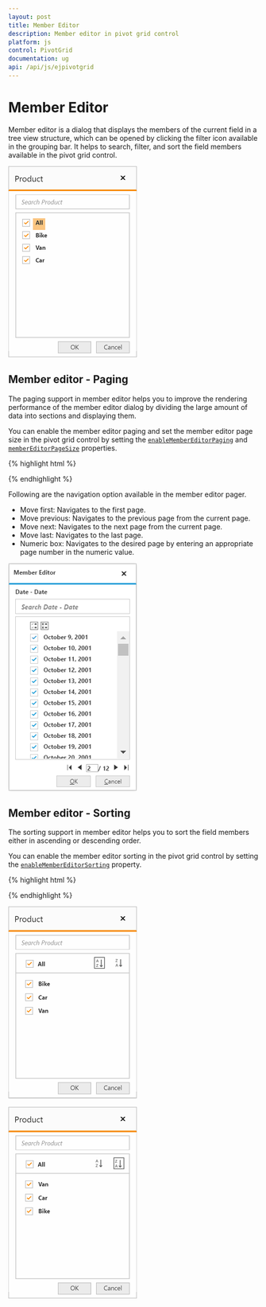 ```yaml
---
layout: post
title: Member Editor
description: Member editor in pivot grid control
platform: js
control: PivotGrid
documentation: ug
api: /api/js/ejpivotgrid
---
```


# Member Editor

Member editor is a dialog that displays the members of the current field in a tree view structure, which can be opened by clicking the filter icon available in the grouping bar. It helps to search, filter, and sort the field members available in the pivot grid control.

![Member editor in pivot grid control](Member_Editor_images/member_editor.png)

## Member editor - Paging

The paging support in member editor helps you to improve the rendering performance of the member editor dialog by dividing the large amount of data into sections and displaying them.

You can enable the member editor paging and set the member editor page size in the pivot grid control by setting the [`enableMemberEditorPaging`](/api/js/ejpivotgrid#members:enablemembereditorpaging) and [`memberEditorPageSize`](/api/js/ejpivotgrid#members:membereditorpagesize) properties.

{% highlight html %}

<div id="PivotGrid1"></div>
<script>
    $("#PivotGrid1").ejPivotGrid({
        //...
        enableMemberEditorPaging : true,
        memberEditorPageSize : 100
    });
</script>

{% endhighlight %}

Following are the navigation option available in the member editor pager.
* Move first: Navigates to the first page.
* Move previous: Navigates to the previous page from the current page.
* Move next: Navigates to the next page from the current page.
* Move last: Navigates to the last page.
* Numeric box: Navigates to the desired page by entering an appropriate page number in the numeric value.

![Paging in member editor](Member_Editor_images/member_editor_paging.png)

## Member editor - Sorting

The sorting support in member editor helps you to sort the field members either in ascending or descending order.

You can enable the member editor sorting in the pivot grid control by setting the [`enableMemberEditorSorting`](/api/js/ejpivotgrid#members:enableMemberEditorSorting) property.

{% highlight html %}

<div id="PivotGrid1"></div>
<script>
    $("#PivotGrid1").ejPivotGrid({
        //...
        enableMemberEditorSorting : true
    });
</script>

{% endhighlight %}

![Field members sorted in ascending order](Member_Editor_images/member_editor_sorting_ascending.png)

![Field members sorted in descending order](Member_Editor_images/member_editor_sorting_descending.png)